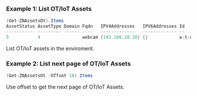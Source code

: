### Example 1: List OT/IoT Assets
```powershell
(Get-ZNAssetsOt).Items
AssetStatus AssetType Domain Fqdn   IPV4Addresses   IPV6Addresses Id           Name   OperatingSystem ProtectionState Source
----------- --------- ------ ----   -------------   ------------- --           ----   --------------- --------------- ------
5           4                webcam {192.168.10.20} {}            a:t:oxafRZct webcam                 1               7
```

List OT/IoT assets in the enviroment.

### Example 2: List next page of OT/IoT Assets
```powershell
(Get-ZNAssetsOt -Offset 10).Items

```

Use offset to get the next page of OT/IoT Assets.

